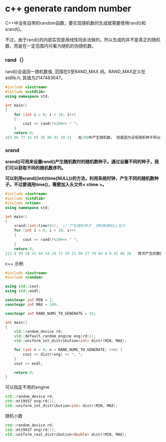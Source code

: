 # c++ generate random number

C++中没有自带的random函数，要实现随机数的生成就需要使用rand()和srand()。

不过，由于rand()的内部实现是用线性同余法做的，所以生成的并不是真正的随机数，而是在一定范围内可看为随机的伪随机数。

### **rand（）**

rand()会返回一随机数值, 范围在0至RAND_MAX 间。RAND_MAX定义在stdlib.h, 其值为2147483647。

```c++
#include <iostream>
#include <cstdlib>
using namespace std;

int main()
{
    for (int i = 0; i < 10; i++)
    {
        cout << rand()%100<< " ";
    }
    return 0;
}83 86 77 15 93 35 86 92 49 21   在100中产生随机数， 但是因为没有随机种子所以，下一次运行也是这个数，因此就要引出srand
```







### srand

**srand()可用来设置rand()产生随机数时的随机数种子。通过设置不同的种子，我们可以获取不同的随机数序列。**

**可以利用srand((int)(time(NULL))的方法，利用系统时钟，产生不同的随机数种子。不过要调用time()，需要加入头文件< ctime >。**

```c++
#include <iostream>
#include <cstdlib>
#include <ctime>
using namespace std;

int main()
{
    srand((int)time(0));  // 产生随机种子  把0换成NULL也行
    for (int i = 0; i < 10; i++)
    {
        cout << rand()%100<< " ";
    }
    return 0;
}13 8 99 28 43 84 34 24 72 19 11 90 27 79 94 4 9 42 84 26   两次产生的数据就不一样了
```





c++ 示例

```c++
#include <iostream>
#include <random>

using std::cout;
using std::endl;

constexpr int MIN = 1;
constexpr int MAX = 100;

constexpr int RAND_NUMS_TO_GENERATE = 10;

int main()
{
    std::random_device rd;
    std::default_random_engine eng(rd());
    std::uniform_int_distribution<int> distr(MIN, MAX);

    for (int n = 0; n < RAND_NUMS_TO_GENERATE; ++n) {
        cout << distr(eng) << "; ";
    }
    cout << endl;

    return 0;
}

```



可以指定不用的engine

```c++
std::random_device rd;
std::mt19937 eng(rd());
std::uniform_int_distribution<int> distr(MIN, MAX);
```





随机小数

```c++
std::random_device rd;
std::mt19937 eng(rd());
std::uniform_real_distribution<double> distr(MIN, MAX);
```

